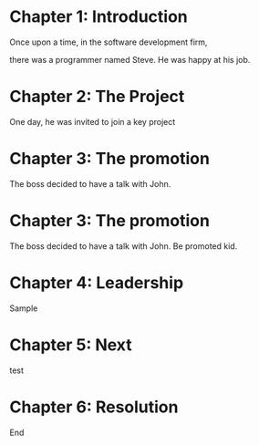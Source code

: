 # Chapter 1: Introduction

Once upon a time, in the software development firm,

there was a programmer named Steve.
He was happy at his job.

# Chapter 2: The Project

One day, he was invited to join a key project

# Chapter 3: The promotion

The boss decided to have a talk with John.

# Chapter 3: The promotion

The boss decided to have a talk with John. Be promoted kid.

# Chapter 4: Leadership

Sample



# Chapter 5: Next

test



# Chapter 6: Resolution

End
